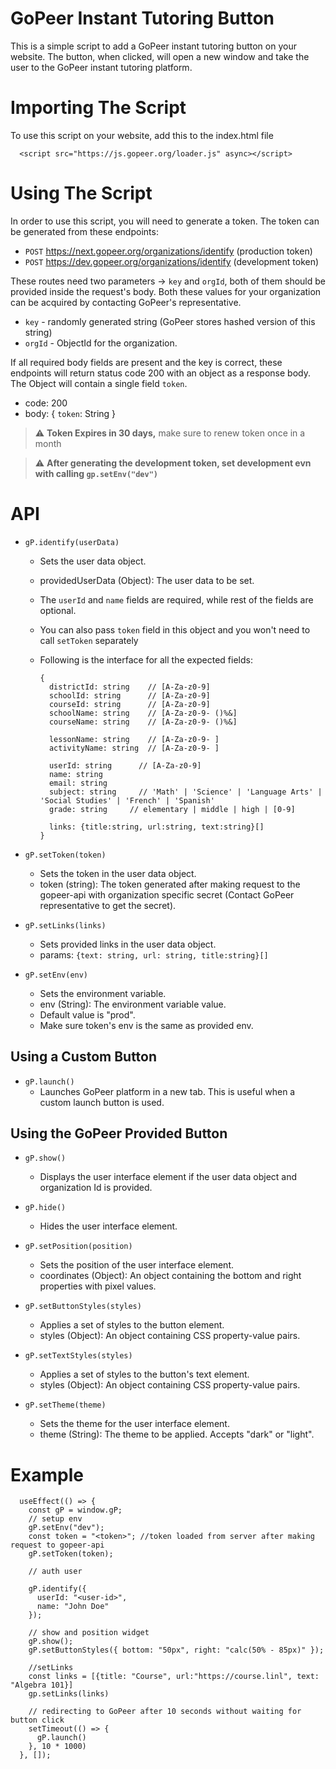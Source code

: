 # GoPeer Instant Tutoring Button

This is a simple script to add a GoPeer instant tutoring button on your website. The button, when clicked, will open a new window and take the user to the GoPeer instant tutoring platform.

# Importing The Script

To use this script on your website, add this to the index.html file

```
  <script src="https://js.gopeer.org/loader.js" async></script>
```

# Using The Script

In order to use this script, you will need to generate a token. The token can be generated from these endpoints:

- `POST` https://next.gopeer.org/organizations/identify (production token)
- `POST` https://dev.gopeer.org/organizations/identify (development token)

These routes need two parameters -> `key` and `orgId`, both of them should be provided inside the request's body. Both these values for your organization can be acquired by contacting GoPeer's representative.

- `key` - randomly generated string (GoPeer stores hashed version of this string)
- `orgId` - ObjectId for the organization.

If all required body fields are present and the key is correct, these endpoints will return status code 200 with an object as a response body. The Object will contain a single field `token`.

- code: 200
- body: { `token`: String }


> :warning: **Token Expires in 30 days,** make sure to renew token once in a month

> :warning: **After generating the development token, set development evn with calling `gp.setEnv("dev")`**

# API

- `gP.identify(userData)`
  - Sets the user data object.
  - providedUserData (Object): The user data to be set.
  - The `userId` and `name` fields are required, while rest of the fields are optional.
  - You can also pass `token` field in this object and you won't need to call `setToken` separately
  - Following is the interface for all the expected fields:

    ```
    {
      districtId: string    // [A-Za-z0-9]
      schoolId: string      // [A-Za-z0-9]
      courseId: string      // [A-Za-z0-9]
      schoolName: string    // [A-Za-z0-9- ()%&]
      courseName: string    // [A-Za-z0-9- ()%&]

      lessonName: string    // [A-Za-z0-9- ]
      activityName: string  // [A-Za-z0-9- ]

      userId: string      // [A-Za-z0-9]
      name: string
      email: string
      subject: string     // 'Math' | 'Science' | 'Language Arts' | 'Social Studies' | 'French' | 'Spanish'
      grade: string     // elementary | middle | high | [0-9]

      links: {title:string, url:string, text:string}[]
    }
    ```

- `gP.setToken(token)`
  - Sets the token in the user data object.
  - token (string): The token generated after making request to the gopeer-api with organization specific secret (Contact GoPeer representative to get the secret).

- `gP.setLinks(links)`
  - Sets provided links in the user data object.
  - params: `{text: string, url: string, title:string}[]`

- `gP.setEnv(env)`
  - Sets the environment variable.
  - env (String): The environment variable value.
  - Default value is "prod".
  - Make sure token's env is the same as provided env.

## Using a Custom Button

- `gP.launch()`
  - Launches GoPeer platform in a new tab. This is useful when a custom launch button is used.

## Using the GoPeer Provided Button

- `gP.show()`
  - Displays the user interface element if the user data object and organization Id is provided.

- `gP.hide()`
  - Hides the user interface element.

- `gP.setPosition(position)`
  - Sets the position of the user interface element.
  - coordinates (Object): An object containing the bottom and right properties with pixel values.

- `gP.setButtonStyles(styles)`
  - Applies a set of styles to the button element.
  - styles (Object): An object containing CSS property-value pairs.

- `gP.setTextStyles(styles)`
  - Applies a set of styles to the button's text element.
  - styles (Object): An object containing CSS property-value pairs.

- `gP.setTheme(theme)`
  - Sets the theme for the user interface element.
  - theme (String): The theme to be applied. Accepts "dark" or "light".


# Example

```
  useEffect(() => {
    const gP = window.gP;
    // setup env
    gP.setEnv("dev");
    const token = "<token>"; //token loaded from server after making request to gopeer-api
    gP.setToken(token);

    // auth user

    gP.identify({
      userId: "<user-id>",
      name: "John Doe"
    });

    // show and position widget
    gP.show();
    gP.setButtonStyles({ bottom: "50px", right: "calc(50% - 85px)" });

    //setLinks
    const links = [{title: "Course", url:"https://course.linl", text: "Algebra 101}]
    gp.setLinks(links)

    // redirecting to GoPeer after 10 seconds without waiting for button click
    setTimeout(() => {
      gP.launch()
    }, 10 * 1000)
  }, []);
```
